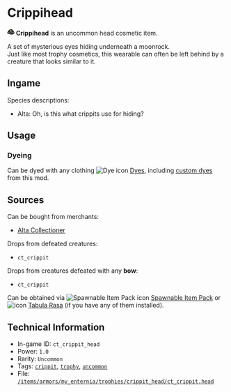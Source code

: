 # Crippihead

<img src="https://raw.githubusercontent.com/Ceterai/Enternia/main/items/armors/my_enternia/trophies/crippit_head/icon.png" alt="Crippihead icon" loading="lazy" width="auto" height="16px"/> **Crippihead** is an uncommon head cosmetic item.

A set of mysterious eyes hiding underneath a moonrock.  
Just like most trophy cosmetics, this wearable can often be left behind by a creature that looks similar to it.

## Ingame

Species descriptions:

- Alta: Oh, is this what crippits use for hiding?

## Usage

### Dyeing

Can be dyed with any clothing <img src="https://starbounder.org/mediawiki/images/c/cf/Dye_Remover.png" alt="Dye icon" width="8" height="12"/> [Dyes](https://starbounder.org/Dye), including [custom dyes](https://ceterai.github.io/MyEnternia/Wiki/Dyes) from this mod.

## Sources

Can be bought from merchants:

- [Alta Collectioner](https://ceterai.github.io/MyEnternia/Wiki/AltaCollectioner)

Drops from defeated creatures:

- `ct_crippit`

Drops from creatures defeated with any **bow**:

- `ct_crippit`

Can be obtained via <img src="https://raw.githubusercontent.com/Silverfeelin/Starbound-SpawnableItemPack/master/interface/sip/iconSmall.png" alt="Spawnable Item Pack icon" width="18" height="14"/> [Spawnable Item Pack](https://steamcommunity.com/sharedfiles/filedetails/?id=733665104) or <img src="https://steamuserimages-a.akamaihd.net/ugc/263843960696222713/3EC9A7C005541F7D577EBCB8C5736B4EFC9973D6/" alt="icon" width="8" height="12"/> [Tabula Rasa](https://community.playstarbound.com/resources/the-tabula-rasa.3222/) (if you have any of them installed).

## Technical Information

- In-game ID: `ct_crippit_head`
- Power: `1.0`
- Rarity: `Uncommon`
- Tags: [`crippit`](https://ceterai.github.io/MyEnternia/Wiki/Tags/Crippit), [`trophy`](https://ceterai.github.io/MyEnternia/Wiki/Tags/Trophy), [`uncommon`](https://ceterai.github.io/MyEnternia/Wiki/Tags/Uncommon)
- File: [`/items/armors/my_enternia/trophies/crippit_head/ct_crippit.head`](https://github.com/Ceterai/Enternia/blob/main/items/armors/my_enternia/trophies/crippit_head/ct_crippit.head)
